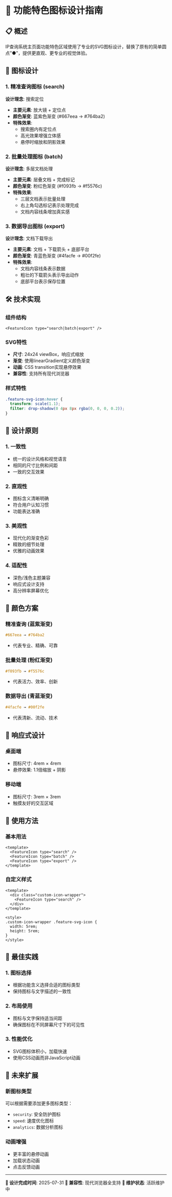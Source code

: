 # 🎨 功能特色图标设计指南

## 📋 概述

IP查询系统主页面功能特色区域使用了专业的SVG图标设计，替换了原有的简单圆点"●"，提供更直观、更专业的视觉体验。

## 🎯 图标设计

### 1. 精准查询图标 (search)
**设计理念**: 搜索定位
- **主要元素**: 放大镜 + 定位点
- **颜色渐变**: 蓝紫色渐变 (#667eea → #764ba2)
- **特殊效果**: 
  - 搜索圈内有定位点
  - 高光效果增强立体感
  - 悬停时缩放和阴影效果

### 2. 批量处理图标 (batch)
**设计理念**: 多层文档处理
- **主要元素**: 层叠文档 + 完成标记
- **颜色渐变**: 粉红色渐变 (#f093fb → #f5576c)
- **特殊效果**:
  - 三层文档表示批量处理
  - 右上角勾选标记表示处理完成
  - 文档内容线条增加真实感

### 3. 数据导出图标 (export)
**设计理念**: 文档下载导出
- **主要元素**: 文档 + 下载箭头 + 底部平台
- **颜色渐变**: 青蓝色渐变 (#4facfe → #00f2fe)
- **特殊效果**:
  - 文档内容线条表示数据
  - 粗壮的下载箭头表示导出动作
  - 底部平台表示保存位置

## 🛠️ 技术实现

### 组件结构
```vue
<FeatureIcon type="search|batch|export" />
```

### SVG特性
- **尺寸**: 24x24 viewBox，响应式缩放
- **渐变**: 使用linearGradient定义颜色渐变
- **动画**: CSS transition实现悬停效果
- **兼容性**: 支持所有现代浏览器

### 样式特性
```css
.feature-svg-icon:hover {
  transform: scale(1.1);
  filter: drop-shadow(0 4px 8px rgba(0, 0, 0, 0.2));
}
```

## 🎨 设计原则

### 1. 一致性
- 统一的设计风格和视觉语言
- 相同的尺寸比例和间距
- 一致的交互效果

### 2. 直观性
- 图标含义清晰明确
- 符合用户认知习惯
- 功能表达准确

### 3. 美观性
- 现代化的渐变色彩
- 精致的细节处理
- 优雅的动画效果

### 4. 适配性
- 深色/浅色主题兼容
- 响应式设计支持
- 高分辨率屏幕优化

## 🌈 颜色方案

### 精准查询 (蓝紫渐变)
```css
#667eea → #764ba2
```
- 代表专业、精确、可靠

### 批量处理 (粉红渐变)
```css
#f093fb → #f5576c
```
- 代表活力、效率、创新

### 数据导出 (青蓝渐变)
```css
#4facfe → #00f2fe
```
- 代表清新、流动、技术

## 📱 响应式设计

### 桌面端
- 图标尺寸: 4rem × 4rem
- 悬停效果: 1.1倍缩放 + 阴影

### 移动端
- 图标尺寸: 3rem × 3rem
- 触摸友好的交互区域

## 🔧 使用方法

### 基本用法
```vue
<template>
  <FeatureIcon type="search" />
  <FeatureIcon type="batch" />
  <FeatureIcon type="export" />
</template>
```

### 自定义样式
```vue
<template>
  <div class="custom-icon-wrapper">
    <FeatureIcon type="search" />
  </div>
</template>

<style>
.custom-icon-wrapper .feature-svg-icon {
  width: 5rem;
  height: 5rem;
}
</style>
```

## 🎯 最佳实践

### 1. 图标选择
- 根据功能含义选择合适的图标类型
- 保持图标与文字描述的一致性

### 2. 布局使用
- 图标与文字保持适当间距
- 确保图标在不同屏幕尺寸下的可见性

### 3. 性能优化
- SVG图标体积小，加载快速
- 使用CSS动画而非JavaScript动画

## 🔮 未来扩展

### 新图标类型
可以根据需要添加更多图标类型：
- `security`: 安全防护图标
- `speed`: 速度优化图标
- `analytics`: 数据分析图标

### 动画增强
- 更丰富的悬停动画
- 加载状态动画
- 点击反馈动画

---

**🎨 设计完成时间**: 2025-07-31
**📱 兼容性**: 现代浏览器全支持
**🔧 维护状态**: 活跃维护中
